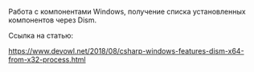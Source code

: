 Работа с компонентами Windows, получение списка установленных компонентов через Dism.

Ссылка на статью:

https://www.devowl.net/2018/08/csharp-windows-features-dism-x64-from-x32-process.html
